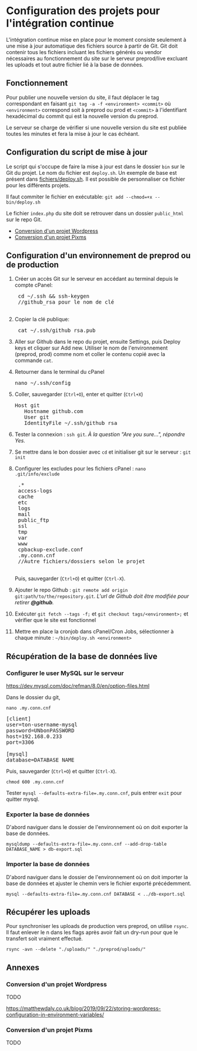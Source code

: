 # Configuration des projets pour l'intégration continue

L'intégration continue mise en place pour le moment consiste seulement à une mise à jour automatique des fichiers source à partir de Git. Git doit contenir tous les fichiers incluant les fichiers générés ou vendor nécessaires au fonctionnement du site sur le serveur preprod/live excluant les uploads et tout autre fichier lié à la base de données.

## Fonctionnement

Pour publier une nouvelle version du site, il faut déplacer le tag correspondant en faisant `git tag -a -f <environment> <commit>` où `<environment>` correspond soit à preprod ou prod et `<commit>` à l'identifiant hexadécimal du commit qui est la nouvelle version du preprod.

Le serveur se charge de vérifier si une nouvelle version du site est publiée toutes les minutes et fera la mise à jour le cas échéant.

## Configuration du script de mise à jour

Le script qui s'occupe de faire la mise à jour est dans le dossier `bin` sur le Git du projet. Le nom du fichier est `deploy.sh`. Un exemple de base est présent dans [fichiers/deploy.sh](/fichiers/deploy.sh). Il est possible de personnaliser ce fichier pour les différents projets. 

Il faut commiter le fichier en exécutable: `git add --chmod=+x -- bin/deploy.sh`

Le fichier `index.php` du site doit se retrouver dans un dossier `public_html` sur le repo Git.

- [Conversion d'un projet Wordpress](#conversion-wordpress)
- [Conversion d'un projet Pixms](#conversion-pixms)

## Configuration d'un environnement de preprod ou de production

1. Créer un accès Git sur le serveur en accédant au terminal depuis le compte cPanel: 
    <pre>
    cd ~/.ssh && ssh-keygen 
    //github_rsa pour le nom de clé 
    </pre>
2.  Copier la clé publique:
        <pre>
        cat ~/.ssh/github_rsa.pub
    </pre>

3. Aller sur Github dans le repo du projet, ensuite Settings, puis Deploy keys et cliquer sur Add new. Utiliser le nom de l'environnement (preprod, prod) comme nom et coller le contenu copié avec la commande `cat`.

4. Retourner dans le terminal du cPanel
   <pre>nano ~/.ssh/config</pre>
5. Coller, sauvegarder (`Ctrl+O`), enter et quitter (`Ctrl+X`)
    <pre>Host git
      Hostname github.com
      User git
      IdentityFile ~/.ssh/github_rsa</pre>
6. Tester la connexion : `ssh git`. *À la question "Are you sure...", répondre Yes.*
7. Se mettre dans le bon dossier avec `cd` et initialiser git sur le serveur : `git init`
8. Configurer les excludes pour les fichiers cPanel : `nano .git/info/exclude`
   <pre>
    .*
    access-logs
    cache
    etc
    logs
    mail
    public_ftp
    ssl
    tmp
    var
    www
    cpbackup-exclude.conf
    .my.conn.cnf
    //Autre fichiers/dossiers selon le projet
    </pre>
    Puis, sauvegarder (`Ctrl+O`) et quitter (`Ctrl-X`).
9. Ajouter le repo Github : 
`git remote add origin git:path/to/the/repository.git`. _L'url de Github doit être modifiée pour retirer **@github**._
1. Exécuter `git fetch --tags -f;` et `git checkout tags/<environment>;` et vérifier que le site est fonctionnel
2.  Mettre en place la cronjob dans cPanel/Cron Jobs, sélectionner à chaque minute : `~/bin/deploy.sh <environment>`

## Récupération de la base de données live

### Configurer le user MySQL sur le serveur

https://dev.mysql.com/doc/refman/8.0/en/option-files.html

Dans le dossier du git, 

`nano .my.conn.cnf`
<pre>
[client]
user=ton-username-mysql
password=UNbonPASSWORD
host=192.168.0.233
port=3306

[mysql]
database=DATABASE_NAME
</pre>
Puis, sauvegarder (`Ctrl+O`) et quitter (`Ctrl-X`).

`chmod 600 .my.conn.cnf`

Tester `mysql --defaults-extra-file=.my.conn.cnf`, puis entrer `exit` pour quitter mysql.

### Exporter la base de données

D'abord naviguer dans le dossier de l'environnement où on doit exporter la base de données.

`mysqldump --defaults-extra-file=.my.conn.cnf --add-drop-table DATABASE_NAME > db-export.sql`

### Importer la base de données

D'abord naviguer dans le dossier de l'environnement où on doit importer la base de données et ajuster le chemin vers le fichier exporté précédemment. 

`mysql --defaults-extra-file=.my.conn.cnf DATABASE < ../db-export.sql`

## Récupérer les uploads

Pour synchroniser les uploads de production vers preprod, on utilise `rsync`. Il faut enlever le n dans les flags après avoir fait un dry-run pour que le transfert soit vraiment effectué. 

`rsync -avn --delete "./uploads/" "./preprod/uploads/"`

## Annexes

### Conversion d'un projet Wordpress

TODO

https://matthewdaly.co.uk/blog/2019/09/22/storing-wordpress-configuration-in-environment-variables/

### Conversion d'un projet Pixms

TODO
